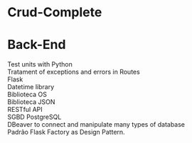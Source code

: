 # Crud-Complete


# Back-End 

Test units with Python  
Tratament of exceptions and errors in Routes  
Flask  
Datetime library  
Biblioteca OS  
Biblioteca JSON  
RESTful API  
SGBD PostgreSQL  
DBeaver to connect and manipulate many types of database  
Padrão Flask Factory as Design Pattern.  
